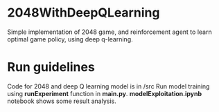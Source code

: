 # 2048WithDeepQLearning
Simple implementation of 2048 game, and reinforcement agent to learn optimal game policy, using deep q-learning.


# Run guidelines
Code for 2048 and deep Q learning model is in /src
Run model training using **runExperiment** function in **main.py**.
**modelExploitation.ipynb** notebook shows some result analysis.



